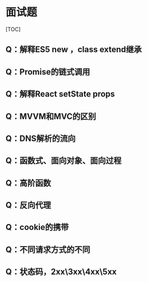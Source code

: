# 面试题

[TOC]

## Q：解释ES5 new ，class extend继承

## Q：Promise的链式调用

## Q：解释React setState props

## Q：MVVM和MVC的区别

## Q：DNS解析的流向

## Q：函数式、面向对象、面向过程

## Q：高阶函数

## Q：反向代理

## Q：cookie的携带

## Q：不同请求方式的不同

## Q：状态码，2xx\3xx\4xx\5xx
 

